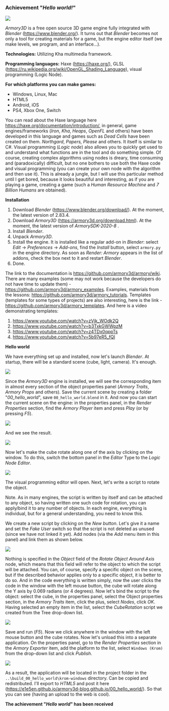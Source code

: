 ### Achievement "*Hello world!*"

[![](https://github.com/E1e5en/armory3d-blog.github.io/blob/master/articles/00_hello_world/picture/logo.jpg)](logo)

*Armory3D* is a free open source 3D game engine fully integrated with *Blender* (https://www.blender.org/). It turns out that *Blender* becomes not only a tool for creating materials for a game, but the engine editor itself (we make levels, we program, and an interface...).

**Technologies:** Utilizing Kha multimedia framework.

**Programming languages:** Haxe (https://haxe.org/), GLSL (https://ru.wikipedia.org/wiki/OpenGL_Shading_Language), visual programming (Logic Node).

**For which platforms you can make games:**
- Windows, Linux, Mac
- HTML5
- Android, iOS
- PS4, Xbox One, Switch

You can read about the Haxe language here https://haxe.org/documentation/introduction/, in general, game engines/frameworks (*Iron*, *Kha*, *Heaps*, *OpenFL* and others) have been developed in this language and games such as *Dead Cells* have been created on them. *Northgard*, *Papers, Please* and others. It itself is similar to C#.
Visual programming (*Logic node*) also allows you to quickly get used to and understand what functions are in the tool and do something simple. Of course, creating complex algorithms using nodes is dreary, time consuming and (paradoxically) difficult, but no one bothers to use both the Haxe code and visual programming (you can create your own node with the algorithm and then use it). This is already a jungle, but I will use this particular method until I get bored, because it looks beautiful and interesting, as if you are playing a game, creating a game (such a *Human Resource Machine* and *7 Billion Humans* are obtained).

**Installation**

1. Download *Blender* (https://www.blender.org/download/). At the moment, the latest version of 2.83.4.
2. Download *Armory3D* (https://armory3d.org/download.html). At the moment, the latest version of *ArmorySDK-2020-8* .
3. Install *Blender*.
4. Unpack *Armory3D*.
5. Install the engine. It is installed like a regular add-on in *Blender*: select *Edit* -> *Preferences* -> *Add-ons*, find the *Install* button, select `armory.py` in the engine directory. As soon as *Render: Armory* appears in the list of addons, check the box next to it and restart *Blender*.
6. Done.

The link to the documentation is https://github.com/armory3d/armory/wiki.
 There are many examples (some may not work because the developers do not have time to update them) - https://github.com/armory3d/armory_examples.
Examples, materials from the lessons: https://github.com/armory3d/armory_tutorials.
Templates (templates for some types of projects) are also interesting, here is the link - https://github.com/armory3d/armory_templates.
And here is a video demonstrating templates:
1. https://www.youtube.com/watch?v=zVjk_WOdk2Q 
2. https://www.youtube.com/watch?v=b3TxkGWWpzM 
3. https://www.youtube.com/watch?v=z4TDx0qppTs 
4. https://www.youtube.com/watch?v=5b97eR5_fQI 

**Hello world**

We have everything set up and installed, now let's launch *Blender*.
At startup, there will be a standard scene (cube, light, camera). It's enough.

[![](https://github.com/E1e5en/armory3d-blog.github.io/blob/master/articles/00_hello_world/picture/1.jpg)](1)

Since the *Armory3D* engine is installed, we will see the corresponding item in almost every section of the object properties panel (*Armory Traits*, *Armory Props* and others).
Save the current scene by creating a folder "*00_hello_world*", save `00_hello_world.blend` in it. And now you can start the current scene on the engine: in the properties panel, in the *Render Properties* section, find the *Armory Player* item and press *Play* (or by pressing *F5*).

[![](https://github.com/E1e5en/armory3d-blog.github.io/blob/master/articles/00_hello_world/picture/2.jpg)](2)

And we see the result.

[![](https://github.com/E1e5en/armory3d-blog.github.io/blob/master/articles/00_hello_world/picture/3.jpg)](3)

Now let's make the cube rotate along one of the axis by clicking on the window. To do this, switch the bottom panel in the *Editor* Type to the *Logic Node Editor*.

[![](https://github.com/E1e5en/armory3d-blog.github.io/blob/master/articles/00_hello_world/picture/4.jpg)](4)

The visual programming editor will open. Next, let's write a script to rotate the object.

Note. As in many engines, the script is written by itself and can be attached to any object, so having written one such code for rotation, you can apply/bind it to any number of objects. In each engine, everything is individual, but for a general understanding, you need to know this.

We create a new script by clicking on the *New button*. Let's give it a name and set the *Fake User* switch so that the script is not deleted as unused (since we have not linked it yet). Add nodes (via the *Add* menu item in this panel) and link them as shown below.

[![](https://github.com/E1e5en/armory3d-blog.github.io/blob/master/articles/00_hello_world/picture/5.jpg)](5)

Nothing is specified in the *Object* field of the *Rotate Object Around Axis* node, which means that this field will refer to the object to which the script will be attached. You can, of course, specify a specific object on the scene, but if the described behavior applies only to a specific object, it is better to do so.
And in the code everything is written simply, now the user clicks the code in the window with the left mouse button, the cube will rotate along the Y axis by 0.069 radians (or 4 degrees).
Now let's bind the script to the object: select the cube, in the properties panel, select the Object properties section, in the *Armory Traits* item, click the plus, select *Nodes*, click *OK*.
Having selected an empty item in the list, select the *CubeRotation* script we created from the Tree drop-down list.

[![](https://github.com/E1e5en/armory3d-blog.github.io/blob/master/articles/00_hello_world/picture/6.jpg)](6) 

Save and run (*F5*).
Now we click anywhere in the window with the left mouse button and the cube rotates. Now let's unload this into a separate application.
On the properties panel, go to the *Render Properties* section in the *Armory Exporter* item, add the platform to the list, select `Windows (Krom)` from the drop-down list and click *Publish*.

[![](https://github.com/E1e5en/armory3d-blog.github.io/blob/master/articles/00_hello_world/picture/7.jpg)](7)  

As a result, the application will be located in the project folder in the `..\build_00_hello_world\krom-windows` directory. Can be copied and redistributed.
I'll export to *HTML5* and post it here (https://e1e5en.github.io/armory3d-blog.github.io/00_hello_world/). So that you can see (having an upload to the web is cool).

**The achievement "*Hello world*" has been received**

